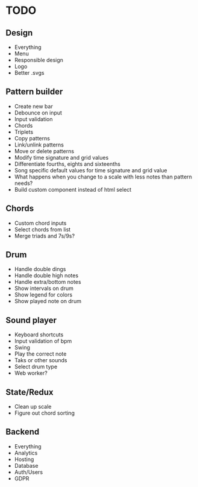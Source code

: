 # TODO

## Design

* Everything
* Menu
* Responsible design
* Logo
* Better .svgs

## Pattern builder

* Create new bar
* Debounce on input
* Input validation
* Chords
* Triplets
* Copy patterns
* Link/unlink patterns
* Move or delete patterns
* Modify time signature and grid values
* Differentiate fourths, eights and sixteenths
* Song specific default values for time signature and grid value
* What happens when you change to a scale with less notes than pattern needs?
* Build custom component instead of html select

## Chords

* Custom chord inputs
* Select chords from list
* Merge triads and 7s/9s?

## Drum

* Handle double dings
* Handle double high notes
* Handle extra/bottom notes
* Show intervals on drum
* Show legend for colors
* Show played note on drum

## Sound player

* Keyboard shortcuts
* Input validation of bpm
* Swing
* Play the correct note
* Taks or other sounds
* Select drum type
* Web worker?

## State/Redux

* Clean up scale
* Figure out chord sorting

## Backend

* Everything
* Analytics
* Hosting
* Database
* Auth/Users
* GDPR

